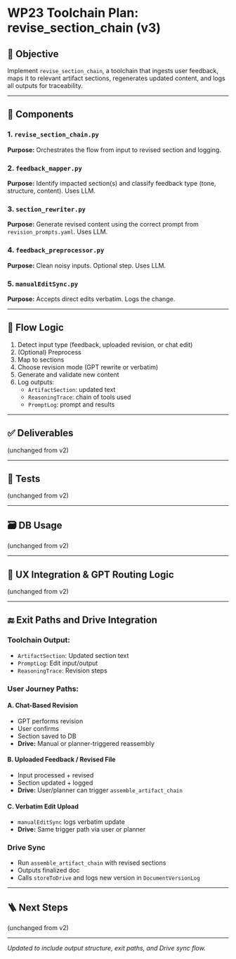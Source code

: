 # WP23 Toolchain Plan: revise_section_chain (v3)

## 🧠 Objective
Implement `revise_section_chain`, a toolchain that ingests user feedback, maps it to relevant artifact sections, regenerates updated content, and logs all outputs for traceability.

---

## 🧱 Components

### 1. `revise_section_chain.py`
**Purpose:** Orchestrates the flow from input to revised section and logging.

### 2. `feedback_mapper.py`
**Purpose:** Identify impacted section(s) and classify feedback type (tone, structure, content). Uses LLM.

### 3. `section_rewriter.py`
**Purpose:** Generate revised content using the correct prompt from `revision_prompts.yaml`. Uses LLM.

### 4. `feedback_preprocessor.py`
**Purpose:** Clean noisy inputs. Optional step. Uses LLM.

### 5. `manualEditSync.py`
**Purpose:** Accepts direct edits verbatim. Logs the change.

---

## 🔁 Flow Logic
1. Detect input type (feedback, uploaded revision, or chat edit)
2. (Optional) Preprocess
3. Map to sections
4. Choose revision mode (GPT rewrite or verbatim)
5. Generate and validate new content
6. Log outputs:
   - `ArtifactSection`: updated text
   - `ReasoningTrace`: chain of tools used
   - `PromptLog`: prompt and results

---

## ✅ Deliverables
(unchanged from v2)

---

## 🧪 Tests
(unchanged from v2)

---

## 🗃️ DB Usage
(unchanged from v2)

---

## 🧭 UX Integration & GPT Routing Logic
(unchanged from v2)

---

## 🔚 Exit Paths and Drive Integration

### Toolchain Output:
- `ArtifactSection`: Updated section text
- `PromptLog`: Edit input/output
- `ReasoningTrace`: Revision steps

### User Journey Paths:

#### **A. Chat-Based Revision**
- GPT performs revision
- User confirms
- Section saved to DB
- **Drive:** Manual or planner-triggered reassembly

#### **B. Uploaded Feedback / Revised File**
- Input processed + revised
- Section updated + logged
- **Drive:** User/planner can trigger `assemble_artifact_chain`

#### **C. Verbatim Edit Upload**
- `manualEditSync` logs verbatim update
- **Drive:** Same trigger path via user or planner

### Drive Sync
- Run `assemble_artifact_chain` with revised sections
- Outputs finalized doc
- Calls `storeToDrive` and logs new version in `DocumentVersionLog`

---

## 🪜 Next Steps
(unchanged from v2)

---

*Updated to include output structure, exit paths, and Drive sync flow.*